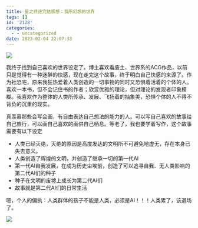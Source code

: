 ```yaml
---
title: 星之终途完结感想：我所幻想的世界
tags: []
id: '2128'
categories:
  - - uncategorized
date: 2023-02-04 22:07:33
---
```


![](https://img-cdn.limour.top/i/2023/02/05/63dece3c51856.png)

我终于找到自己喜欢的世界设定了。博主喜欢看废土、世界系的ACG作品，以前只是觉得有一种迷醉的快感，现在走完这个故事，终于明白自己快感的来源了。作为社恐宅，原来我狂热爱着人类创造的一切事物的同时又恐惧着活着的个体的人。喜欢一本书，但不会记住书的作者；欣赏优雅的理论，但对理论的发现者印象模糊。我喜欢作为整体的人类所传承、发展、飞扬着的抽象美，恐惧个体的人不得不背负的沉重的现实。

真羡慕那些会写会画，有自由表达自己想法的能力的人。可以写自己喜欢的故事给自己旅行，可以画自己喜欢的画供自己栖息。等老了，我也要学着写作，这个故事需要有以下设定

*   人类已经灭绝，灭绝的原因是高度发达的文明所不可避免地虚无，存在本身已失去意义。
*   人类创造了辉煌的文明，并创造了继承一切的第一代AI
*   第一代AI自我发展，在成为历史尘埃前，创造了可以追寻自我、无人类影响的第二代AI们的种子
*   种子在文明的废墟上成长为第二代AI们
*   故事就是第二代AI们的日常生活

嗯，个人的偏执：人类群体的孩子不能是人类，必须是AI！！！人类累了，该退场了。

![](https://img-cdn.limour.top/i/2023/02/05/63deceba93243.png)
